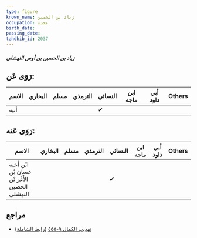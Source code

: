 ```yaml
---
type: figure
known_name: زياد بن الحصين
occupation: محدث
birth_date:
passing_date:
tahdhib_id: 2037
---
```

##### زياد بن الحصين بن أوس النهشلي

## رَوَى عَن:
| الاسم | البخاري | مسلم | الترمذي | النسائي | ابن ماجه | أبي داود | Others |
| ----- | ------- | ---- | ------- | ------- | -------- | -------- | ------ |
| أبيه  |         |      |         | ✔       |          |          |        |
## رَوَى عَنه:
| الاسم                                         | البخاري | مسلم | الترمذي | النسائي | ابن ماجه | أبي داود | Others |
| --------------------------------------------- | ------- | ---- | ------- | ------- | -------- | -------- | ------ |
| ابْن أخيه غسان بْن الأَغَر بْن الحصين النهشلي |         |      |         | ✔       |          |          |        |
## مراجع
- [تهذيب الكمال ٩-٤٥٥](obsidian://open?vault=Tahdhib-al-Kamal&file=Figures/٢٠٣٧-زياد%20بن%20الحصين%20بن%20أوس%20النهشلي) ([رابط الشاملة](https://shamela.ws/book/3722/4695))